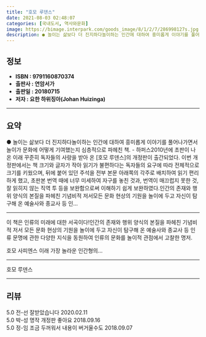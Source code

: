```yaml
---
title: "호모 루덴스"
date: 2021-08-03 02:48:07
categories: [국내도서, 역사와문화]
image: https://bimage.interpark.com/goods_image/8/1/2/7/286998127s.jpg
description: ● 놀이는 삶보다 더 진지하다놀이하는 인간에 대하여 흥미롭게 이야기를 풀어나가면서 놀이가 문화에 어떻게 기여했는지 심층적으로 파헤친 책. - 하퍼스2010년에 초판이 나온 이래 꾸준히 독자들의 사랑을 받아 온 [호모 루덴스]의 개정판이 출간되었다. 이번 개정판에서는 책 크기와 글자가
---
```


## **정보**

- **ISBN : 9791160870374**
- **출판사 : 연암서가**
- **출판일 : 20180715**
- **저자 : 요한 하위징아(Johan Huizinga)**

------



## **요약**

●  놀이는 삶보다 더 진지하다놀이하는 인간에 대하여 흥미롭게 이야기를 풀어나가면서 놀이가 문화에 어떻게 기여했는지 심층적으로 파헤친 책. - 하퍼스2010년에 초판이 나온 이래 꾸준히 독자들의 사랑을 받아 온 [호모 루덴스]의 개정판이 출간되었다. 이번 개정판에서는 책 크기와 글자가 작아 읽기가 불편하다는 독자들의 요구에 따라 전체적으로 크기를 키웠으며, 뒤에 붙어 있던 주석을 전부 본문 아래쪽의 각주로 배치하여 읽기 편리하게 했고, 초판본 번역 때에 너무 미세하여 자구를 놓친 것과, 번역이 매끄럽지 못한 것, 잘 읽히지 않는 직역 투 등을 보완함으로써 이해하기 쉽게 보완하였다.인간의 존재와 행위 양식의 본질을 파헤친 기념비적 저서모든 문화 현상의 기원을 놀이에 두고 자신이 탐구해 온 예술사와 종교사 등 인...

------

이 책은 인류의 미래에 대한 서곡이다!인간의 존재와 행위 양식의 본질을 파헤친 기념비적 저서
모든 문화 현상의 기원을 놀이에 두고 자신이 탐구해 온 예술사와 종교사 등 인류 문명에 관한 다양한 지식을 동원하여 인류의 문화를 놀이적 관점에서 고찰한 명저. 

호모 사피엔스 이래 가장 놀라운 인간형의... 

------


호모 루덴스 

------


## **리뷰** 

5.0 전-선 잘받았습니다  2020.02.11 <br/>5.0 박-성 명작 개정판 좋아요 2018.09.16 <br/>5.0 정-임 조금 두꺼워서 내용이 버거울수도 2018.09.07 <br/>